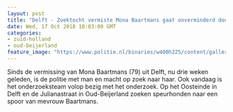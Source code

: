 ```yaml
---
layout: post
title: "Delft - Zoektocht vermiste Mona Baartmans gaat onverminderd door"
date: Wed, 17 Oct 2018 10:03:00 GMT
categories: 
- zuid-holland 
- oud-beijerland 
feature_image: "https://www.politie.nl/binaries/w400h225/content/gallery/politie/gezocht/verdachten/2011/maart/110315speurhond.jpg"
---
```


Sinds de vermissing van Mona Baartmans (79) uit Delft, nu drie weken geleden, is de politie met man en macht op zoek naar haar. Ook vandaag is het onderzoeksteam volop bezig met het onderzoek. Op het Oosteinde in Delft en de Julianastraat in Oud-Beijerland zoeken speurhonden naar een spoor van mevrouw Baartmans.
